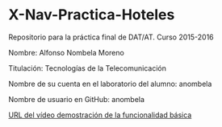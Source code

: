 # X-Nav-Practica-Hoteles
Repositorio para la práctica final de DAT/AT. Curso 2015-2016

Nombre: Alfonso Nombela Moreno 

Titulación: Tecnologías de la Telecomunicación

Nombre de su cuenta en el laboratorio del alumno: anombela

Nombre de usuario en GitHub: anombela

<a href="https://www.youtube.com/watch?v=It3rq5ovtKY&feature=youtu.be">URL del vídeo demostración de la funcionalidad básica</a>
